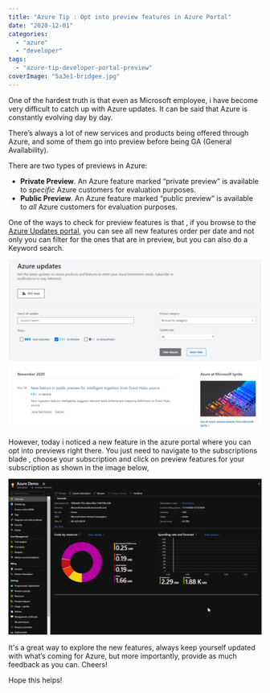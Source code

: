 ```yaml
---
title: "Azure Tip : Opt into preview features in Azure Portal"
date: "2020-12-01"
categories: 
  - "azure"
  - "developer"
tags: 
  - "azure-tip-developer-portal-preview"
coverImage: "5a3e1-bridgee.jpg"
---
```


One of the hardest truth is that even as Microsoft employee, i have become very difficult to catch up with Azure updates. It can be said that Azure is constantly evolving day by day.

There’s always a lot of new services and products being offered through Azure, and some of them go into preview before being GA (General Availability).

There are two types of previews in Azure:

- **Private Preview**. An Azure feature marked “private preview” is available to _specific_ Azure customers for evaluation purposes.
- **Public Preview**. An Azure feature marked “public preview” is available to _all_ Azure customers for evaluation purposes.

One of the ways to check for preview features is that , if you browse to the [Azure Updates portal](https://azure.microsoft.com/en-us/updates/?status=inpreview), you can see all new features order per date and not only you can filter for the ones that are in preview, but you can also do a Keyword search.

![](images/b0cf0-snippet.png)

However, today i noticed a new feature in the azure portal where you can opt into previews right there. You just need to navigate to the subscriptions blade , choose your subscription and click on preview features for your subscription as shown in the image below,

![](images/7e2dc-tip.gif)

It's a great way to explore the new features, always keep yourself updated with what’s coming for Azure, but more importantly, provide as much feedback as you can. Cheers!

Hope this helps!
